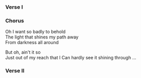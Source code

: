 ### Verse I

### Chorus
Oh I want so badly to behold  
The light that shines my path away  
From darkness all around

But oh, ain't it so  
Just out of my reach that I
Can hardly see it shining through
...

### Verse II
